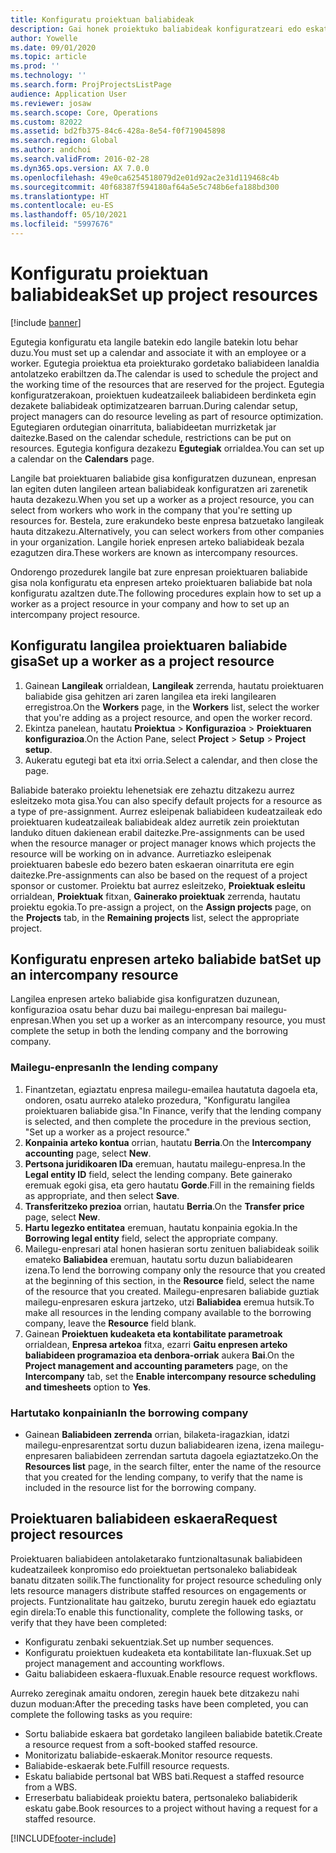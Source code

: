 ```yaml
---
title: Konfiguratu proiektuan baliabideak
description: Gai honek proiektuko baliabideak konfiguratzeari edo eskatzeari buruzko informazioa ematen du.
author: Yowelle
ms.date: 09/01/2020
ms.topic: article
ms.prod: ''
ms.technology: ''
ms.search.form: ProjProjectsListPage
audience: Application User
ms.reviewer: josaw
ms.search.scope: Core, Operations
ms.custom: 82022
ms.assetid: bd2fb375-84c6-428a-8e54-f0f719045898
ms.search.region: Global
ms.author: andchoi
ms.search.validFrom: 2016-02-28
ms.dyn365.ops.version: AX 7.0.0
ms.openlocfilehash: 49e0ca6254518079d2e01d92ac2e31d119468c4b
ms.sourcegitcommit: 40f68387f594180af64a5e5c748b6efa188bd300
ms.translationtype: HT
ms.contentlocale: eu-ES
ms.lasthandoff: 05/10/2021
ms.locfileid: "5997676"
---
```

# <a name="set-up-project-resources"></a><span data-ttu-id="fd4ed-103">Konfiguratu proiektuan baliabideak</span><span class="sxs-lookup"><span data-stu-id="fd4ed-103">Set up project resources</span></span>

[!include [banner](../includes/banner.md)]

<span data-ttu-id="fd4ed-104">Egutegia konfiguratu eta langile batekin edo langile batekin lotu behar duzu.</span><span class="sxs-lookup"><span data-stu-id="fd4ed-104">You must set up a calendar and associate it with an employee or a worker.</span></span> <span data-ttu-id="fd4ed-105">Egutegia proiektua eta proiekturako gordetako baliabideen lanaldia antolatzeko erabiltzen da.</span><span class="sxs-lookup"><span data-stu-id="fd4ed-105">The calendar is used to schedule the project and the working time of the resources that are reserved for the project.</span></span> <span data-ttu-id="fd4ed-106">Egutegia konfiguratzerakoan, proiektuen kudeatzaileek baliabideen berdinketa egin dezakete baliabideak optimizatzearen barruan.</span><span class="sxs-lookup"><span data-stu-id="fd4ed-106">During calendar setup, project managers can do resource leveling as part of resource optimization.</span></span> <span data-ttu-id="fd4ed-107">Egutegiaren ordutegian oinarrituta, baliabideetan murrizketak jar daitezke.</span><span class="sxs-lookup"><span data-stu-id="fd4ed-107">Based on the calendar schedule, restrictions can be put on resources.</span></span> <span data-ttu-id="fd4ed-108">Egutegia konfigura dezakezu **Egutegiak** orrialdea.</span><span class="sxs-lookup"><span data-stu-id="fd4ed-108">You can set up a calendar on the **Calendars** page.</span></span>

<span data-ttu-id="fd4ed-109">Langile bat proiektuaren baliabide gisa konfiguratzen duzunean, enpresan lan egiten duten langileen artean baliabideak konfiguratzen ari zarenetik hauta dezakezu.</span><span class="sxs-lookup"><span data-stu-id="fd4ed-109">When you set up a worker as a project resource, you can select from workers who work in the company that you're setting up resources for.</span></span> <span data-ttu-id="fd4ed-110">Bestela, zure erakundeko beste enpresa batzuetako langileak hauta ditzakezu.</span><span class="sxs-lookup"><span data-stu-id="fd4ed-110">Alternatively, you can select workers from other companies in your organization.</span></span> <span data-ttu-id="fd4ed-111">Langile horiek enpresen arteko baliabideak bezala ezagutzen dira.</span><span class="sxs-lookup"><span data-stu-id="fd4ed-111">These workers are known as intercompany resources.</span></span>

<span data-ttu-id="fd4ed-112">Ondorengo prozedurek langile bat zure enpresan proiektuaren baliabide gisa nola konfiguratu eta enpresen arteko proiektuaren baliabide bat nola konfiguratu azaltzen dute.</span><span class="sxs-lookup"><span data-stu-id="fd4ed-112">The following procedures explain how to set up a worker as a project resource in your company and how to set up an intercompany project resource.</span></span>

## <a name="set-up-a-worker-as-a-project-resource"></a><span data-ttu-id="fd4ed-113">Konfiguratu langilea proiektuaren baliabide gisa</span><span class="sxs-lookup"><span data-stu-id="fd4ed-113">Set up a worker as a project resource</span></span>

1. <span data-ttu-id="fd4ed-114">Gainean **Langileak** orrialdean, **Langileak** zerrenda, hautatu proiektuaren baliabide gisa gehitzen ari zaren langilea eta ireki langilearen erregistroa.</span><span class="sxs-lookup"><span data-stu-id="fd4ed-114">On the **Workers** page, in the **Workers** list, select the worker that you're adding as a project resource, and open the worker record.</span></span>
2. <span data-ttu-id="fd4ed-115">Ekintza panelean, hautatu **Proiektua** &gt; **Konfigurazioa** &gt; **Proiektuaren konfigurazioa**.</span><span class="sxs-lookup"><span data-stu-id="fd4ed-115">On the Action Pane, select **Project** &gt; **Setup** &gt; **Project setup**.</span></span>
3. <span data-ttu-id="fd4ed-116">Aukeratu egutegi bat eta itxi orria.</span><span class="sxs-lookup"><span data-stu-id="fd4ed-116">Select a calendar, and then close the page.</span></span>

<span data-ttu-id="fd4ed-117">Baliabide baterako proiektu lehenetsiak ere zehaztu ditzakezu aurrez esleitzeko mota gisa.</span><span class="sxs-lookup"><span data-stu-id="fd4ed-117">You can also specify default projects for a resource as a type of pre-assignment.</span></span> <span data-ttu-id="fd4ed-118">Aurrez esleipenak baliabideen kudeatzaileak edo proiektuaren kudeatzaileak baliabideak aldez aurretik zein proiektutan landuko dituen dakienean erabil daitezke.</span><span class="sxs-lookup"><span data-stu-id="fd4ed-118">Pre-assignments can be used when the resource manager or project manager knows which projects the resource will be working on in advance.</span></span> <span data-ttu-id="fd4ed-119">Aurretiazko esleipenak proiektuaren babesle edo bezero baten eskaeran oinarrituta ere egin daitezke.</span><span class="sxs-lookup"><span data-stu-id="fd4ed-119">Pre-assignments can also be based on the request of a project sponsor or customer.</span></span> <span data-ttu-id="fd4ed-120">Proiektu bat aurrez esleitzeko, **Proiektuak esleitu** orrialdean, **Proiektuak** fitxan, **Gainerako proiektuak** zerrenda, hautatu proiektu egokia.</span><span class="sxs-lookup"><span data-stu-id="fd4ed-120">To pre-assign a project, on the **Assign projects** page, on the **Projects** tab, in the **Remaining projects** list, select the appropriate project.</span></span>

## <a name="set-up-an-intercompany-resource"></a><span data-ttu-id="fd4ed-121">Konfiguratu enpresen arteko baliabide bat</span><span class="sxs-lookup"><span data-stu-id="fd4ed-121">Set up an intercompany resource</span></span>

<span data-ttu-id="fd4ed-122">Langilea enpresen arteko baliabide gisa konfiguratzen duzunean, konfigurazioa osatu behar duzu bai mailegu-enpresan bai mailegu-enpresan.</span><span class="sxs-lookup"><span data-stu-id="fd4ed-122">When you set up a worker as an intercompany resource, you must complete the setup in both the lending company and the borrowing company.</span></span>

### <a name="in-the-lending-company"></a><span data-ttu-id="fd4ed-123">Mailegu-enpresan</span><span class="sxs-lookup"><span data-stu-id="fd4ed-123">In the lending company</span></span>

1. <span data-ttu-id="fd4ed-124">Finantzetan, egiaztatu enpresa mailegu-emailea hautatuta dagoela eta, ondoren, osatu aurreko ataleko prozedura, "Konfiguratu langilea proiektuaren baliabide gisa."</span><span class="sxs-lookup"><span data-stu-id="fd4ed-124">In Finance, verify that the lending company is selected, and then complete the procedure in the previous section, "Set up a worker as a project resource."</span></span>
2. <span data-ttu-id="fd4ed-125">**Konpainia arteko kontua** orrian, hautatu **Berria**.</span><span class="sxs-lookup"><span data-stu-id="fd4ed-125">On the **Intercompany accounting** page, select **New**.</span></span>
3. <span data-ttu-id="fd4ed-126">**Pertsona juridikoaren IDa** eremuan, hautatu mailegu-enpresa.</span><span class="sxs-lookup"><span data-stu-id="fd4ed-126">In the **Legal entity ID** field, select the lending company.</span></span> <span data-ttu-id="fd4ed-127">Bete gainerako eremuak egoki gisa, eta gero hautatu **Gorde**.</span><span class="sxs-lookup"><span data-stu-id="fd4ed-127">Fill in the remaining fields as appropriate, and then select **Save**.</span></span>
4. <span data-ttu-id="fd4ed-128">**Transferitzeko prezioa** orrian, hautatu **Berria**.</span><span class="sxs-lookup"><span data-stu-id="fd4ed-128">On the **Transfer price** page, select **New**.</span></span>
5. <span data-ttu-id="fd4ed-129">**Hartu legezko entitatea** eremuan, hautatu konpainia egokia.</span><span class="sxs-lookup"><span data-stu-id="fd4ed-129">In the **Borrowing legal entity** field, select the appropriate company.</span></span>
6. <span data-ttu-id="fd4ed-130">Mailegu-enpresari atal honen hasieran sortu zenituen baliabideak soilik emateko **Baliabidea** eremuan, hautatu sortu duzun baliabidearen izena.</span><span class="sxs-lookup"><span data-stu-id="fd4ed-130">To lend the borrowing company only the resource that you created at the beginning of this section, in the **Resource** field, select the name of the resource that you created.</span></span> <span data-ttu-id="fd4ed-131">Mailegu-enpresaren baliabide guztiak mailegu-enpresaren eskura jartzeko, utzi **Baliabidea** eremua hutsik.</span><span class="sxs-lookup"><span data-stu-id="fd4ed-131">To make all resources in the lending company available to the borrowing company, leave the **Resource** field blank.</span></span>
7. <span data-ttu-id="fd4ed-132">Gainean **Proiektuen kudeaketa eta kontabilitate parametroak** orrialdean, **Enpresa artekoa** fitxa, ezarri **Gaitu enpresen arteko baliabideen programazioa eta denbora-orriak** aukera **Bai**.</span><span class="sxs-lookup"><span data-stu-id="fd4ed-132">On the **Project management and accounting parameters** page, on the **Intercompany** tab, set the **Enable intercompany resource scheduling and timesheets** option to **Yes**.</span></span>

### <a name="in-the-borrowing-company"></a><span data-ttu-id="fd4ed-133">Hartutako konpainian</span><span class="sxs-lookup"><span data-stu-id="fd4ed-133">In the borrowing company</span></span>

- <span data-ttu-id="fd4ed-134">Gainean **Baliabideen zerrenda** orrian, bilaketa-iragazkian, idatzi mailegu-enpresarentzat sortu duzun baliabidearen izena, izena mailegu-enpresaren baliabideen zerrendan sartuta dagoela egiaztatzeko.</span><span class="sxs-lookup"><span data-stu-id="fd4ed-134">On the **Resources list** page, in the search filter, enter the name of the resource that you created for the lending company, to verify that the name is included in the resource list for the borrowing company.</span></span>

## <a name="request-project-resources"></a><span data-ttu-id="fd4ed-135">Proiektuaren baliabideen eskaera</span><span class="sxs-lookup"><span data-stu-id="fd4ed-135">Request project resources</span></span>
<span data-ttu-id="fd4ed-136">Proiektuaren baliabideen antolaketarako funtzionaltasunak baliabideen kudeatzaileek konpromiso edo proiektuetan pertsonaleko baliabideak banatu ditzaten soilik.</span><span class="sxs-lookup"><span data-stu-id="fd4ed-136">The functionality for project resource scheduling only lets resource managers distribute staffed resources on engagements or projects.</span></span> <span data-ttu-id="fd4ed-137">Funtzionalitate hau gaitzeko, burutu zeregin hauek edo egiaztatu egin direla:</span><span class="sxs-lookup"><span data-stu-id="fd4ed-137">To enable this functionality, complete the following tasks, or verify that they have been completed:</span></span>

- <span data-ttu-id="fd4ed-138">Konfiguratu zenbaki sekuentziak.</span><span class="sxs-lookup"><span data-stu-id="fd4ed-138">Set up number sequences.</span></span>
- <span data-ttu-id="fd4ed-139">Konfiguratu proiektuen kudeaketa eta kontabilitate lan-fluxuak.</span><span class="sxs-lookup"><span data-stu-id="fd4ed-139">Set up project management and accounting workflows.</span></span>
- <span data-ttu-id="fd4ed-140">Gaitu baliabideen eskaera-fluxuak.</span><span class="sxs-lookup"><span data-stu-id="fd4ed-140">Enable resource request workflows.</span></span>

<span data-ttu-id="fd4ed-141">Aurreko zereginak amaitu ondoren, zeregin hauek bete ditzakezu nahi duzun moduan:</span><span class="sxs-lookup"><span data-stu-id="fd4ed-141">After the preceding tasks have been completed, you can complete the following tasks as you require:</span></span>

- <span data-ttu-id="fd4ed-142">Sortu baliabide eskaera bat gordetako langileen baliabide batetik.</span><span class="sxs-lookup"><span data-stu-id="fd4ed-142">Create a resource request from a soft-booked staffed resource.</span></span>
- <span data-ttu-id="fd4ed-143">Monitorizatu baliabide-eskaerak.</span><span class="sxs-lookup"><span data-stu-id="fd4ed-143">Monitor resource requests.</span></span>
- <span data-ttu-id="fd4ed-144">Baliabide-eskaerak bete.</span><span class="sxs-lookup"><span data-stu-id="fd4ed-144">Fulfill resource requests.</span></span>
- <span data-ttu-id="fd4ed-145">Eskatu baliabide pertsonal bat WBS bati.</span><span class="sxs-lookup"><span data-stu-id="fd4ed-145">Request a staffed resource from a WBS.</span></span>
- <span data-ttu-id="fd4ed-146">Erreserbatu baliabideak proiektu batera, pertsonaleko baliabiderik eskatu gabe.</span><span class="sxs-lookup"><span data-stu-id="fd4ed-146">Book resources to a project without having a request for a staffed resource.</span></span>


[!INCLUDE[footer-include](../includes/footer-banner.md)]